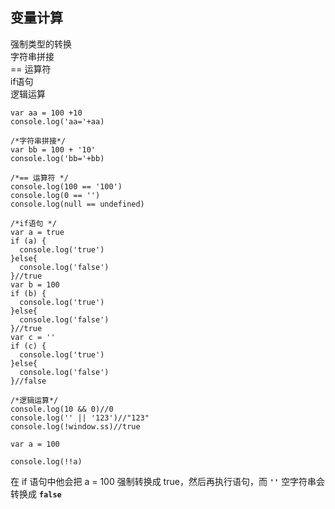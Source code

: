 ## 变量计算     
强制类型的转换             
字符串拼接     
== 运算符     
if语句     
逻辑运算   

	var aa = 100 +10
	console.log('aa='+aa)
	
	/*字符串拼接*/
	var bb = 100 + '10'
	console.log('bb='+bb)
	
	/*== 运算符 */
	console.log(100 == '100')
	console.log(0 == '')
	console.log(null == undefined)
	
	/*if语句 */
	var a = true
	if (a) {
	  console.log('true')
	}else{
	  console.log('false')
	}//true
	var b = 100
	if (b) {
	  console.log('true')
	}else{
	  console.log('false')
	}//true
	var c = ''
	if (c) {
	  console.log('true')
	}else{
	  console.log('false')
	}//false
	
	/*逻辑运算*/
	console.log(10 && 0)//0
	console.log('' || '123')//"123"
	console.log(!window.ss)//true
	
	var a = 100
	
	console.log(!!a)
在 if 语句中他会把 a = 100 强制转换成 true，然后再执行语句，而 **`''`** 空字符串会转换成 **`false`**




